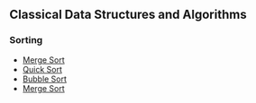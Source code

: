 ## Classical Data Structures and Algorithms
### Sorting
+ [Merge Sort](Merge_Sort.cpp)
+ [Quick Sort](Quick_Sort.cpp)
+ [Bubble Sort](Bubble_Sort.cpp)
+ <a href="Merge_Sort.cpp" target="_blank">Merge Sort</a>
